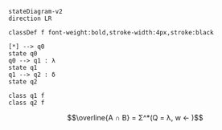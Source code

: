 

```mermaid
stateDiagram-v2
direction LR

classDef f font-weight:bold,stroke-width:4px,stroke:black

[*] --> q0
state q0
q0 --> q1 : λ
state q1
q1 --> q2 : δ
state q2

class q1 f
class q2 f
```

$$\overline{A ∩ B} = Σ^*(Q = λ, w ← )$$ 